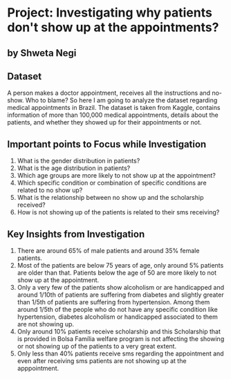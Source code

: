 # Project: Investigating why patients don't show up at the appointments?
## by Shweta Negi


## Dataset

A person makes a doctor appointment, receives all the instructions and no-show. Who to blame? So here I am going to analyze the dataset regarding medical appointments in Brazil. The dataset is taken from Kaggle, contains information of more than 100,000 medical appointments, details about the patients, and whether they showed up for their appointments or not.

## Important points to Focus while Investigation

1. What is the gender distribution in patients?
2. What is the age distribution in patients?
3. Which age groups are more likely to not show up at the appointment?
4. Which specific condition or combination of specific conditions are related to no show up?
5. What is the relationship between no show up and the scholarship received?
6. How is not showing up of the patients is related to their sms receiving?

## Key Insights from Investigation

1. There are around 65% of male patients and around 35% female patients.
2. Most of the patients are below 75 years of age, only around 5% patients are older than that. Patients below the age of 50 are more likely to not show up at the appointment.
3. Only a very few of the patients show alcoholism or are handicapped and around 1/10th of patients are suffering from diabetes and slightly greater than 1/5th of patients are suffering from hypertension. Among them around 1/5th of the people who do not have any specific condition like hypertension, diabetes alcoholism or handicapped associated to them are not showing up.
4. Only around 10% patients receive scholarship and this Scholarship that is provided in Bolsa Família welfare program is not affecting the showing or not showing up of the patients to a very great extent.
5. Only less than 40% patients receive sms regarding the appointment and even after receiving sms patients are not showing up at the apppointment.
